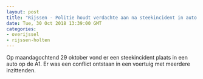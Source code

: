 ```yaml
---
layout: post
title: "Rijssen - Politie houdt verdachte aan na steekincident in auto op A1"
date: Tue, 30 Oct 2018 13:39:00 GMT
categories: 
- overijssel 
- rijssen-holten 
---
```


Op maandagochtend 29 oktober vond er een steekincident plaats in een auto op de A1. Er was een conflict ontstaan in een voertuig met meerdere inzittenden.
